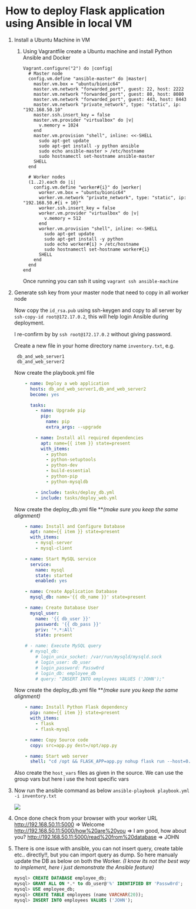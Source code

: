 # How to deploy Flask application using Ansible in local VM

1. Install a Ubuntu Machine in VM
    1. Using Vagrantfile create a Ubuntu machine and install Python Ansible and Docker
        ```vagrantfile
        Vagrant.configure("2") do |config|
          # Master node
          config.vm.define "ansible-master" do |master|
            master.vm.box = "ubuntu/bionic64"
            master.vm.network "forwarded_port", guest: 22, host: 2222
            master.vm.network "forwarded_port", guest: 80, host: 8080
            master.vm.network "forwarded_port", guest: 443, host: 8443
            master.vm.network "private_network", type: "static", ip: "192.168.50.10"
            master.ssh.insert_key = false
            master.vm.provider "virtualbox" do |v|
              v.memory = 1024
            end
            master.vm.provision "shell", inline: <<-SHELL
              sudo apt-get update
              sudo apt-get install -y python ansible
              sudo echo ansible-master > /etc/hostname
              sudo hostnamectl set-hostname ansible-master
            SHELL
          end

          # Worker nodes
          (1..2).each do |i|
            config.vm.define "worker#{i}" do |worker|
              worker.vm.box = "ubuntu/bionic64"
              worker.vm.network "private_network", type: "static", ip: "192.168.50.#{i + 10}"
              worker.ssh.insert_key = false
              worker.vm.provider "virtualbox" do |v|
                v.memory = 512
              end
              worker.vm.provision "shell", inline: <<-SHELL
                sudo apt-get update
                sudo apt-get install -y python
                sudo echo worker#{i} > /etc/hostname
                sudo hostnamectl set-hostname worker#{i}
              SHELL
            end
          end
        end

        ```
        Once running you can ssh it using `vagrant ssh ansible-machine`
        
3. Generate ssh key from your master node that need to copy in all worker node

    Now copy the `id_rsa.pub` using ssh-keygen and copy to all server by `ssh-copy-id root@172.17.0.2`, this will help login Ansible during deployment.
    
    I re-confirm by by `ssh root@172.17.0.2` without giving password.

    Create a new file in your home directory name `inventory.txt`, e.g.
        
        db_and_web_server1 
        db_and_web_server2 

    Now create the playbook.yml file
    
    ```yml
        - name: Deploy a web application
          hosts: db_and_web_server1,db_and_web_server2
          become: yes

          tasks:
            - name: Upgrade pip
              pip:
                name: pip
                extra_args: --upgrade

            - name: Install all required dependencies
              apt: name={{ item }} state=present
              with_items:
                - python 
                - python-setuptools 
                - python-dev 
                - build-essential 
                - python-pip 
                - python-mysqldb

            - include: tasks/deploy_db.yml
            - include: tasks/deploy_web.yml
    ```

    Now create the deploy_db.yml file  ***(make sure you keep the same alignment)*
    ```yml
        - name: Install and Configure Database
          apt: name={{ item }} state=present
          with_items:
            - mysql-server 
            - mysql-client

        - name: Start MySQL service
          service: 
            name: mysql
            state: started
            enabled: yes

        - name: Create Application Database
          mysql_db: name='{{ db_name }}' state=present

        - name: Create Database User
          mysql_user:
            name: '{{ db_user }}'
            password: '{{ db_pass }}'
            priv: '*.*:All'
            state: present

        # - name: Execute MySQL query
          # mysql_db:
            # login_unix_socket: /var/run/mysqld/mysqld.sock
            # login_user: db_user
            # login_password: Passw0rd
            # login_db: employee_db
            # query: "INSERT INTO employees VALUES ('JOHN');"
    ```
    
    Now create the deploy_db.yml file ***(make sure you keep the same alignment)*
    ```yml
        - name: Install Python Flask dependency
          pip: name={{ item }} state=present
          with_items:
            - flask 
            - flask-mysql 

        - name: Copy Source code
          copy: src=app.py dest=/opt/app.py

        - name: Start web server
          shell: "cd /opt && FLASK_APP=app.py nohup flask run --host=0.0.0.0 --port=5000 > /var/log/flask.log 2>&1 &"
    ```
    Also create the `host_vars` files as given in the source. We can use the group vars but here i use the host specific vars

7. Now run the ansible command as below
    `ansible-playbook playbook.yml -i inventory.txt`
    
    ![](https://i.imgur.com/ryfhlxJ.png)

8. Once done check from your browser with your worker URL
        http://192.168.50.11:5000                            => Welcome
        http://192.168.50.11:5000/how%20are%20you            => I am good, how about you?
        http://192.168.50.11:5000/read%20from%20database     => JOHN

9. There is one issue with ansible, you can not insert query, create table etc.. directly!!, but you can import query as dump. So here manualy update the DB as below on both the Worker. *(I know its not the best way to implement, here i just demonstrate the Ansible feature)*
    
    ```sql
    mysql> CREATE DATABASE employee_db;
    mysql> GRANT ALL ON *.* to db_user@'%' IDENTIFIED BY 'Passw0rd';
    mysql> USE employee_db;
    mysql> CREATE TABLE employees (name VARCHAR(20));
    mysql> INSERT INTO employees VALUES ('JOHN');
    
    ```
